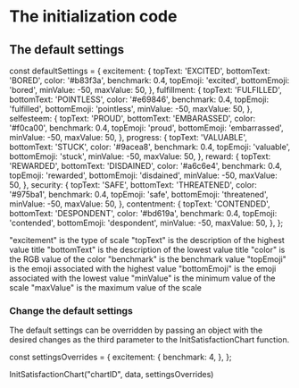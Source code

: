 # The initialization code

<div id="chartID"></div>
<link href="https://yulatun.github.io/satisfaction-chart/static/css/main.6762e3e0.css" rel="stylesheet" /><script>
const data = [
  { type: "excitement", score: 20.125 }, 
  { type: "fulfillment", score: .625 }, 
  { type: "selfesteem", score: 6 }, 
  { type: "progress", score: .5 }, 
  { type: "reward", score: -5.125 }, 
  { type: "security", score: .375 },
  { type: "contentment", score: -2.6 }
]; 
window.SatisfactionChartScriptOnLoad = (function () { InitSatisfactionChart("chartID", data) });
</script><script defer="defer" src="https://yulatun.github.io/satisfaction-chart/static/js/main.b7245047.js"></script>

## The default settings

const defaultSettings = {
  excitement: {
    topText: 'EXCITED',
    bottomText: 'BORED',
    color: '#b83f3a',
    benchmark: 0.4,
    topEmoji: 'excited',
    bottomEmoji: 'bored',
    minValue: -50,
    maxValue: 50,
  },
  fulfillment: {
    topText: 'FULFILLED',
    bottomText: 'POINTLESS',
    color: '#e69846',
    benchmark: 0.4,
    topEmoji: 'fulfilled',
    bottomEmoji: 'pointless',
    minValue: -50,
    maxValue: 50,
  },
  selfesteem: {
    topText: 'PROUD',
    bottomText: 'EMBARASSED',
    color: '#f0ca00',
    benchmark: 0.4,
    topEmoji: 'proud',
    bottomEmoji: 'embarrassed',
    minValue: -50,
    maxValue: 50,
  },
  progress: {
    topText: 'VALUABLE',
    bottomText: 'STUCK',
    color: '#9acea8',
    benchmark: 0.4,
    topEmoji: 'valuable',
    bottomEmoji: 'stuck',
    minValue: -50,
    maxValue: 50,
  },
  reward: {
    topText: 'REWARDED',
    bottomText: 'DISDAINED',
    color: '#a6c6e4',
    benchmark: 0.4,
    topEmoji: 'rewarded',
    bottomEmoji: 'disdained',
    minValue: -50,
    maxValue: 50,
  },
  security: {
    topText: 'SAFE',
    bottomText: 'THREATENED',
    color: '#975ba1',
    benchmark: 0.4,
    topEmoji: 'safe',
    bottomEmoji: 'threatened',
    minValue: -50,
    maxValue: 50,
  },
  contentment: {
    topText: 'CONTENDED',
    bottomText: 'DESPONDENT',
    color: '#bd619a',
    benchmark: 0.4,
    topEmoji: 'contended',
    bottomEmoji: 'despondent',
    minValue: -50,
    maxValue: 50,
  },
};

"excitement" is the type of scale
"topText" is the description of the highest value title
"bottomText" is the description of the lowest value title
"color" is the RGB value of the color
"benchmark" is the benchmark value
"topEmoji" is the emoji associated with the highest value
"bottomEmoji" is the emoji associated with the lowest value
"minValue" is the minimum value of the scale
"maxValue" is the maximum value of the scale

### Change the default settings

The default settings can be overridden by passing an object with the desired changes as the third parameter to the InitSatisfactionChart function.

const settingsOverrides = {
  excitement: {
    benchmark: 4,
  },
};

InitSatisfactionChart("chartID", data, settingsOverrides) 


